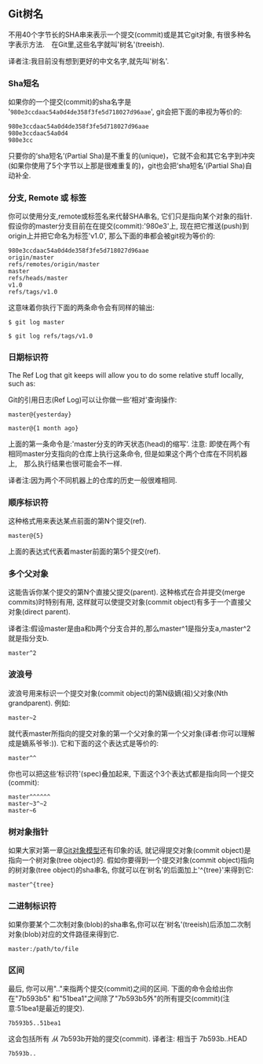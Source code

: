 ## Git树名 ##

不用40个字节长的SHA串来表示一个提交(commit)或是其它git对象, 有很多种名字表示方法.　在Git里,这些名字就叫'树名'(treeish).

译者注:我目前没有想到更好的中文名字,就先叫'树名'.
 
### Sha短名 ###

如果你的一个提交(commit)的sha名字是 '<code>980e3ccdaac54a0d4de358f3fe5d718027d96aae</code>', git会把下面的串视为等价的:

	980e3ccdaac54a0d4de358f3fe5d718027d96aae
	980e3ccdaac54a0d4
	980e3cc

只要你的‘sha短名’(Partial Sha)是不重复的(unique)，它就不会和其它名字到冲突(如果你使用了5个字节以上那是很难重复的)，git也会把‘sha短名’(Partial Sha)自动补全.


### 分支, Remote 或 标签 ###

你可以使用分支,remote或标签名来代替SHA串名, 它们只是指向某个对象的指针. 假设你的master分支目前在在提交(commit):'980e3'上, 现在把它推送(push)到origin上并把它命名为标签'v1.0', 那么下面的串都会被git视为等价的:

	980e3ccdaac54a0d4de358f3fe5d718027d96aae
	origin/master
	refs/remotes/origin/master
	master
	refs/heads/master
	v1.0
	refs/tags/v1.0
	
这意味着你执行下面的两条命令会有同样的输出:

	$ git log master
	
	$ git log refs/tags/v1.0
	

### 日期标识符 ###

The Ref Log that git keeps will allow you to do some relative stuff locally, 
such as: 

Git的引用日志(Ref Log)可以让你做一些‘相对'查询操作:

	master@{yesterday}

	master@{1 month ago}
	
上面的第一条命令是:'master分支的昨天状态(head)的缩写‘. 注意: 即使在两个有相同master分支指向的仓库上执行这条命令, 但是如果这个两个仓库在不同机器上,　那么执行结果也很可能会不一样.

译者注:因为两个不同机器上的仓库的历史一般很难相同.


### 顺序标识符 ###

这种格式用来表达某点前面的第N个提交(ref).

	master@{5}

上面的表达式代表着master前面的第5个提交(ref).
	

### 多个父对象 ###

这能告诉你某个提交的第N个直接父提交(parent). 这种格式在合并提交(merge commits)时特别有用, 这样就可以使提交对象(commit object)有多于一个直接父对象(direct parent).

译者注:假设master是由a和b两个分支合并的,那么master^1是指分支a,master^2就是指分支b.

	master^2
	
	
### 波浪号 ###

波浪号用来标识一个提交对象(commit object)的第N级嫡(祖)父对象(Nth grandparent). 例如:

	master~2
	
就代表master所指向的提交对象的第一个父对象的第一个父对象(译者:你可以理解成是嫡系爷爷:)). 它和下面的这个表达式是等价的:

	master^^

你也可以把这些‘标识符'(spec)叠加起来, 下面这个3个表达式都是指向同一个提交(commit):

	master^^^^^^
	master~3^~2
	master~6


### 树对象指针 ###

如果大家对第一章[Git对象模型](http://gitbook.liuhui998.com/1_2.html)还有印象的话, 就记得提交对象(commit object)是指向一个树对象(tree object)的. 假如你要得到一个提交对象(commit object)指向的树对象(tree object)的sha串名, 你就可以在‘树名'的后面加上'^{tree}'来得到它:

	master^{tree}


### 二进制标识符 ###

如果你要某个二次制对象(blob)的sha串名,你可以在'树名'(treeish)后添加二次制对象(blob)对应的文件路径来得到它.
 
	master:/path/to/file


### 区间 ###

最后, 你可以用".."来指两个提交(commit)之间的区间. 下面的命令会给出你在"7b593b5" 和"51bea1"之间除了"7b593b5外"的所有提交(commit)(注意:51bea1是最近的提交).


	7b593b5..51bea1

这会包括所有 *从* 7b593b开始的提交(commit).
译者注: 相当于 7b593b..HEAD

	7b593b.. 
	
	